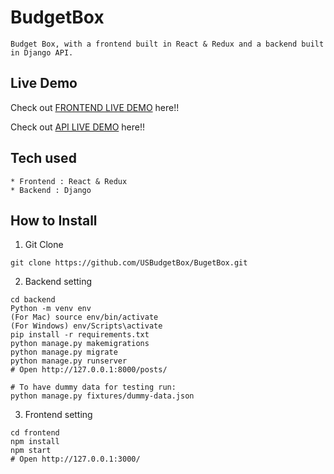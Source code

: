 # BudgetBox

```
Budget Box, with a frontend built in React & Redux and a backend built in Django API.
```

## Live Demo

Check out [FRONTEND LIVE DEMO](https://frontend-budgetbox.herokuapp.com/) here!!

Check out [API LIVE DEMO](https://backend-budgetbox.herokuapp.com/) here!!

## Tech used

```
* Frontend : React & Redux
* Backend : Django
```

## How to Install

1. Git Clone

```
git clone https://github.com/USBudgetBox/BugetBox.git
```

2. Backend setting

```
cd backend
Python -m venv env
(For Mac) source env/bin/activate
(For Windows) env/Scripts\activate
pip install -r requirements.txt
python manage.py makemigrations
python manage.py migrate
python manage.py runserver
# Open http://127.0.0.1:8000/posts/

# To have dummy data for testing run:
python manage.py fixtures/dummy-data.json
```

3. Frontend setting

```
cd frontend
npm install
npm start
# Open http://127.0.0.1:3000/
```
